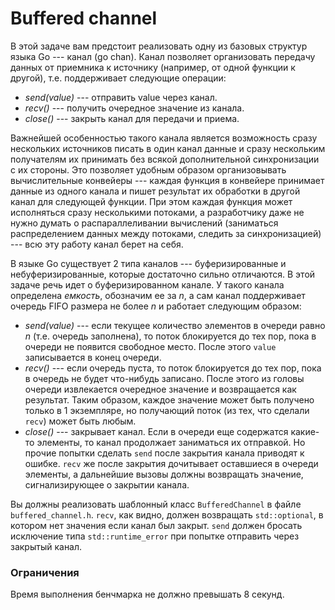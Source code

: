 # Buffered channel

В этой задаче вам предстоит реализовать одну из базовых структур языка Go --- канал (go chan).
Канал позволяет организовать передачу данных от приемника к источнику (например, от одной функции к другой), т.е. поддерживает следующие операции:
* _send(value)_ --- отправить value через канал.
* _recv()_ --- получить очередное значение из канала.
* _close()_ --- закрыть канал для передачи и приема.

Важнейшей особенностью такого канала является возможность сразу нескольких источников писать в один канал данные и сразу нескольким получателям их принимать без всякой дополнительной
синхронизации с их стороны. Это позволяет удобным образом организовывать вычислительные конвейеры --- каждая функция в конвейере принимает данные из одного канала и пишет результат их обработки
в другой канал для следующей функции. При этом каждая функция может исполняться сразу несколькими потоками, а разработчику даже не нужно думать о распараллеливании вычислений
(заниматься распределением данных между потоками, следить за синхронизацией) --- всю эту работу канал берет на себя.

В языке Go существует 2 типа каналов --- буферизированные и небуферизированные, которые достаточно сильно отличаются. В этой задаче речь идет о буферизированном канале. У такого канала определена
_емкость_, обозначим ее за $`n`$, а сам канал поддерживает очередь FIFO размера не более $`n`$ и работает следующим образом:
* _send(value)_ --- если текущее количество элементов в очереди равно $`n`$ (т.е. очередь заполнена), то поток блокируется до тех пор, пока в очереди не появится
свободное место. После этого `value` записывается в конец очереди.
* _recv()_ --- если очередь пуста, то поток блокируется до тех пор, пока в очередь не будет что-нибудь записано. После этого из головы очереди извлекается очередное значение и возвращается
как результат. Таким образом, каждое значение может быть получено только в 1 экземпляре, но получающий поток (из тех, что сделали `recv`) может быть любым.
* _close()_ --- закрывает канал. Если в очереди еще содержатся какие-то элементы, то канал продолжает заниматься их отправкой. Но прочие попытки сделать `send` после закрытия канала
приводят к ошибке. `recv` же после закрытия дочитывает оставшиеся в очереди элементы, а дальнейшие вызовы должны возвращать значение, сигнализирующее о закрытии канала.

Вы должны реализовать шаблонный класс `BufferedChannel` в файле `buffered_channel.h`. `recv`, как видно, должен возвращать `std::optional`, в котором нет значения если канал был закрыт. `send` должен бросать исключение типа `std::runtime_error` при попытке отправить через закрытый канал.

### Ограничения
Время выполнения бенчмарка не должно превышать 8 секунд.
